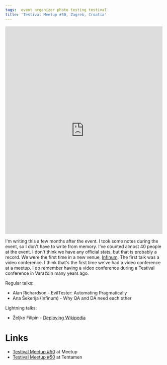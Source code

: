 ```yaml
---
tags:  event organizer photo testing testival
title: 'Testival Meetup #50, Zagreb, Croatia'
---
```

<iframe src="https://www.facebook.com/plugins/post.php?href=https%3A%2F%2Fwww.facebook.com%2Fmedia%2Fset%2F%3Fset%3Da.10157699044382290%26type%3D3&width=500" width="500" height="659" style="border:none;overflow:hidden" scrolling="no" frameborder="0" allowTransparency="true" allow="encrypted-media"></iframe>

I'm writing this a few months after the event. I took some notes during the event, so I don't have to write from memory. I've counted almost 40 people at the event. I don't think we have any official stats, but that is probably a record. We were the first time in a new venue, [Infinum](https://infinum.co/). The first talk was a video conference. I think that's the first time we've had a video conference at a meetup. I do remember having a video conference during a Testival conference in Varaždin many years ago.

Regular talks:

- Alan Richardson - EvilTester: Automating Pragmatically
- Ana Šekerija (Infinum) - Why QA and DA need each other

Lightning talks:

- Željko Filipin - [Deploying Wikipedia](https://wikitech.wikimedia.org/wiki/Heterogeneous_deployment/Train_deploys)

# Links

- [Testival Meetup #50](https://www.meetup.com/testival/events/259529653/) at Meetup
- [Testival Meetup #50](https://blog.tentamen.eu/meetup-and-learn-automating-pragmatically-and-data-analytics/) at Tentamen
